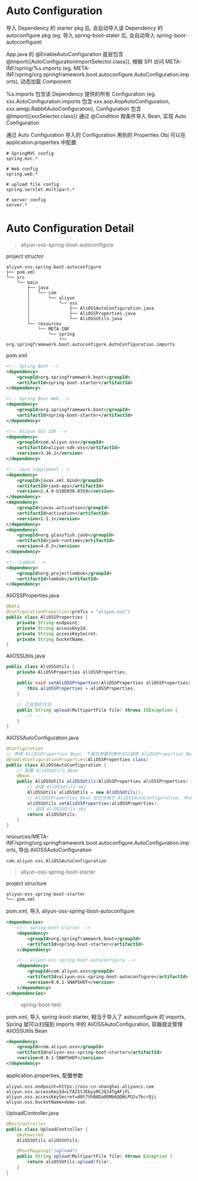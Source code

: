 # Auto Configuration

导入 Dependency 的 starter pkg 后, 会自动导入该 Dependency 的 autoconfigure pkg (eg. 导入 spring-boot-stater 后, 会自动导入 spring-boot-autoconfigure)

App.java 的 @EnableAutoConfiguration 底层包含 @Import({AutoConfigurationImportSelector.class}), 根据 SPI 访问 META-INF/spring/%s.imports (eg. META-INF/spring/org.springframework.boot.autoconfigure.AutoConfiguration.imports), 动态加载 Component

%s.imports 包含该 Dependency 提供的所有 Configuration (eg. xxx.AutoConfiguration.imports 包含 xxx.aop.AopAutoConfiguration, xxx.amqp.RabbitAutoConfiguration), Configuration 包含 @Import({xxxSelector.class}) 通过 @Condition 按条件导入 Bean, 实现 Auto Configuration

通过 Auto Configuration 导入的 Configuration 用到的 Properties Obj 可以在 application.properties 中配置

```properties
# SpringMVC config
spring.mvc.*

# Web config
spring.web.*

# upload file config
spring.servlet.multipart.*

# server config
server.*
```

# Auto Configuration Detail

> aliyun-oss-spring-boot-autoconfigure

project structor

```
aliyun-oss-spring-boot-autoconfigure
├── pom.xml
└── src
    └── main
        ├── java
        │   └── com
        │       └── aliyun
        │           └── oss
        │               ├── AliOSSAutoConfiguration.java
        │               ├── AliOSSProperties.java
        │               └── AliOSSUtils.java
        └── resources
            └── META-INF
                └── spring
                    └── org.springframework.boot.autoconfigure.AutoConfiguration.imports
```

pom.xml

```xml
<!-- Spring Boot -->
<dependency>
    <groupId>org.springframework.boot</groupId>
    <artifactId>spring-boot-starter</artifactId>
</dependency>

<!-- Spring Boot Web -->
<dependency>
    <groupId>org.springframework.boot</groupId>
    <artifactId>spring-boot-starter</artifactId>
</dependency>

<!-- Aliyun OSS SDK -->
<dependency>
    <groupId>com.aliyun.oss</groupId>
    <artifactId>aliyun-sdk-oss</artifactId>
    <version>3.16.1</version>
</dependency>

<!-- Java supplement -->
<dependency>
    <groupId>javax.xml.bind</groupId>
    <artifactId>jaxb-api</artifactId>
    <version>2.4.0-b180830.0359</version>
</dependency>
<dependency>
    <groupId>javax.activation</groupId>
    <artifactId>activation</artifactId>
    <version>1.1.1</version>
</dependency>
<dependency>
    <groupId>org.glassfish.jaxb</groupId>
    <artifactId>jaxb-runtime</artifactId>
    <version>4.0.2</version>
</dependency>

<!-- Lombok -->
<dependency>
    <groupId>org.projectlombok</groupId>
    <artifactId>lombok</artifactId>
</dependency>
```

AliOSSProperties.java

```java
@Data
@ConfigurationProperties(prefix = "aliyun.oss")
public class AliOSSProperties {
    private String endpoint;
    private String accessKeyId;
    private String accessKeySecret;
    private String bucketName;
}
```

AliOSSUtils.java

```java
public class AliOSSUtils {
    private AliOSSProperties aliOSSProperties;

    public void setAliOSSProperties(AliOSSProperties aliOSSProperties) {
        this.aliOSSProperties = aliOSSProperties;
    }

    // 工具类的方法
    public String upload(MultipartFile file) throws IOException {
        // ...
    }
}
```

AliOSSAutoConfiguration.java

```java
@Configuration
// 声明 AliOSSProperties Bean, 下面在参数列表中可以调用 AliOSSProperties Bean
@EnableConfigurationProperties(AliOSSProperties.class)
public class AliOSSAutoConfiguration {
    // 配置 AliOSSUtils Bean
    @Bean
    public AliOSSUtils aliOSSUtils(AliOSSProperties aliOSSProperties) {
        // 封装 AliOSSUtils obj
        AliOSSUtils aliOSSUtils = new AliOSSUtils();
        // AliOSSProperties Bean 仅仅作用于 AliOSSAutoConfiguration, 所以需要通过 setter() 给 AliOSSUtils 提供 AliOSSProperties
        aliOSSUtils.setAliOSSProperties(aliOSSProperties);
        // 返回 AliOSSUtils obj
        return aliOSSUtils;
    }
}
```

resources/META-INF/spring/org.springframework.boot.autoconfigure.AutoConfiguration.imports, 导出 AliOSSAutoConfiguration

```
com.aliyun.oss.AliOSSAutoConfiguration
```

> aliyun-oss-spring-boot-starter

project structure

```
aliyun-oss-spring-boot-starter
└── pom.xml
```

pom.xml, 导入 aliyun-oss-spring-boot-autoconfigure

```xml
<dependencies>
    <!-- spring-boot-starter -->
    <dependency>
        <groupId>org.springframework.boot</groupId>
        <artifactId>spring-boot-starter</artifactId>
    </dependency>

    <!-- aliyun-oss-spring-boot-autoconfigure -->
    <dependency>
        <groupId>com.aliyun.oss</groupId>
        <artifactId>aliyun-oss-spring-boot-autoconfigure</artifactId>
        <version>0.0.1-SNAPSHOT</version>
    </dependency>
</dependencies>
```

> spring-boot-test

pom.xml, 导入 spring-boot-starter, 相当于导入了 autoconfigure 的 imports, Spring 就可以扫描到 imports 中的 AliOSSAutoConfiguration, 容器就会管理 AliOSSUtils Bean

```xml
<dependency>
    <groupId>com.aliyun.oss</groupId>
    <artifactId>aliyun-oss-spring-boot-starter</artifactId>
    <version>0.0.1-SNAPSHOT</version>
</dependency>
```

application.properties, 配置参数

```properties
aliyun.oss.endpoint=https://oss-cn-shanghai.aliyuncs.com
aliyun.oss.accessKeyId=LTAI5tJEbyyMC2QJ4TgAFjFL
aliyun.oss.accessKeySecret=d0t7VhBADa0OMb6QQHLPO2v7bcrQji
aliyun.oss.bucketName=demo-sun
```

UploadController.java

```java
@RestController
public class UploadController {
    @Autowired
    AliOSSUtils aliOSSUtils;

    @PostMapping("/upload")
    public String upload(MultipartFile file) throws Exception {
        return aliOSSUtils.upload(file);
    }
}
```
